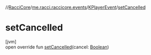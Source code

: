 //[RacciCore](../../../index.md)/[me.racci.raccicore.events](../index.md)/[KPlayerEvent](index.md)/[setCancelled](set-cancelled.md)

# setCancelled

[jvm]\
open override fun [setCancelled](set-cancelled.md)(cancel: [Boolean](https://kotlinlang.org/api/latest/jvm/stdlib/kotlin/-boolean/index.html))
